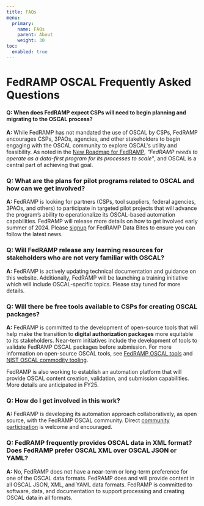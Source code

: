 ```yaml
---
title: FAQs
menu:
  primary:
    name: FAQs
    parent: About
    weight: 30
toc:
  enabled: true
---
```

# FedRAMP OSCAL Frequently Asked Questions

#### Q: When does FedRAMP expect CSPs will need to begin planning and migrating to the OSCAL process?

**A:** While FedRAMP has not mandated the use of OSCAL by CSPs, FedRAMP encourages CSPs, 3PAOs, agencies, and other stakeholders to begin engaging with the OSCAL community to  explore OSCAL's utility and feasibility.  As noted in the [New Roadmap for FedRAMP](https://www.fedramp.gov/2024-03-28-a-new-roadmap-for-fedramp/), _"FedRAMP needs to operate as a data-first program for its processes to scale"_, and OSCAL is a central part of achieving that goal.

### Q: What are the plans for pilot programs related to OSCAL and how can we get involved?

**A:** FedRAMP is looking for partners (CSPs, tool suppliers, federal agencies, 3PAOs, and others) to participate in targeted pilot projects that will advance the program’s ability to operationalize its OSCAL-based automation capabilities.  FedRAMP will release more details on how to get involved early summer of 2024. Please [signup](https://forms.gle/3YV5MArL6vmbJDhx7) for FedRAMP Data Bites to ensure you can follow the latest news.

### Q: Will FedRAMP release any learning resources for stakeholders who are not very familiar with OSCAL?

**A:** FedRAMP is actively updating technical documentation and guidance on this website.  Additionally, FedRAMP will be launching a training initiative which will include OSCAL-specific topics. Please stay tuned for more details.   

### Q: Will there be free tools available to CSPs for creating OSCAL packages?

**A:** FedRAMP is committed to the development of open-source tools that will help make the transition to **digital authorization packages** more equitable to its stakeholders.  Near-term initiatives include the development of tools to validate FedRAMP OSCAL packages before submission.  For more information on open-source OSCAL tools, see [FedRAMP OSCAL tools](/resources/tools) and [NIST OSCAL commodity tooling](https://pages.nist.gov/OSCAL/resources/tools/).

FedRAMP is also working to establish an automation platform that will provide OSCAL content creation, validation, and submission capabilities. More details are anticipated in FY25. 

### Q: How do I get involved in this work?

**A:** FedRAMP is developing its automation approach collaboratively, as open source, with the FedRAMP OSCAL community. Direct [community participation](/resources/#collaborate) is welcome and encouraged.

### Q: FedRAMP frequently provides OSCAL data in XML format? Does FedRAMP prefer OSCAL XML over OSCAL JSON or YAML?

**A:** No, FedRAMP does not have a near-term or long-term preference for one of the OSCAL data formats. FedRAMP does and will provide content in all OSCAL JSON, XML, and YAML data formats. FedRAMP is committed to software, data, and documentation to support processing and creating OSCAL data in all formats.

